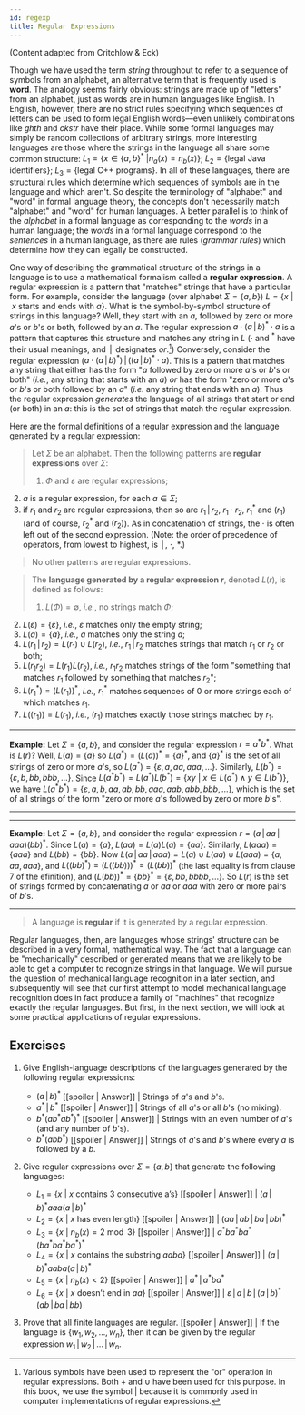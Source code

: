 ```yaml
---
id: regexp
title: Regular Expressions
---
```


(Content adapted from Critchlow &amp; Eck)

Though we have used the term _string_ throughout to refer to a sequence of
symbols from an alphabet, an alternative term that is frequently used is **word**. 
The analogy seems fairly obvious: strings are made up of "letters"
from an alphabet, just as words are in human languages like English.
In English, however, there are no strict rules specifying which sequences 
of letters can be used to form legal English words&mdash;even unlikely
combinations like _ghth_ and _ckstr_ have their place. 
While some formal languages may simply
be random collections of arbitrary strings, more interesting languages
are those where the strings in the language all share some 
common structure: $L_1 = \{ x\in \{a,b\}^* \ | n_a(x) =
n_b(x)\}$; $L_2 = \{\textrm{legal Java identifiers}\}$; $L_3 = \{\textrm{legal C++
programs}\}$. In all of these languages, there are structural 
rules which determine which sequences of symbols are in the language and which
aren't.
So
despite the terminology of "alphabet" and "word" in formal
language theory, the concepts don't necessarily match "alphabet"
and "word" for human languages. A better parallel is to think of
the _alphabet_ in a formal language as corresponding to the _words_ in a
human language; the _words_ in a formal language correspond to
the _sentences_ in a human language, as there are rules (_grammar 
rules_) which determine how they can legally be constructed.

One way of describing the grammatical structure of the strings in a language is
to use a mathematical formalism called a **regular expression**. A regular
expression is a pattern that "matches" strings that have a particular form. For
example, consider the language (over alphabet $\Sigma = \{a,b\}$) $L= \{x \ | \ x
\textrm{\ starts and ends with\ } a\}$. What is the symbol-by-symbol 
structure of
strings in this language? Well, they start with an $a$, followed by zero or more
$a$'s or $b$'s or both, followed by an $a$. The regular expression 
$a \cdot (a \,|\, b)^* \cdot a$ is a pattern that captures this structure and matches any string in
$L$ ($\cdot$ and $^*$ have their usual meanings, and $\,|\,$ designates _or_.[^1]) 
Conversely, consider the regular expression ($a\cdot(a\,|\, b)^*) \,|\, ((a\,|\, b)^*\cdot a)$.
This is a pattern that matches any string that either has the form "$a$ followed
by zero or more $a$'s or $b$'s or both" (_i.e._, any string that starts with an $a$)
_or_ has the form "zero or more $a$'s or $b$'s or both followed by an $a$"
(_i.e._ any string that ends with an $a$). Thus the regular expression 
_generates_ the language of all strings that start or end (or both) in an
$a$: this is the set of strings that match the regular expression.

[^1]: Various symbols have been used to represent the "or" operation in regular expressions. Both
$+$ and $\cup$ have been used for this purpose. In this book, we use the symbol $|$ because
it is commonly used in computer implementations of regular expressions.

Here are the formal definitions of a regular expression and the language
generated by a regular expression:

> Let $\Sigma$ be an alphabet. Then the 
following patterns are **regular expressions** over $\Sigma$:
>
>  1. $\Phi$ and $\varepsilon$ are regular expressions;
   2. $a$ is a regular expression, for each $a \in \Sigma$;
   3. if $r_1$ and $r_2$ are regular expressions, then so are
$r_1\,|\, r_2$, $r_1\cdot r_2$, $r_1^*$ and $(r_1)$ (and of course, $r_2^*$
and $(r_2)$).
As in concatenation of strings, the $\cdot$ is often left out of
the second expression. (Note: the order of precedence of operators, from lowest to highest,
is $\,|\,$, $\cdot$, $*$.)
>
> No other patterns are regular expressions.

> The **language generated by a regular expression $r$**, 
denoted $L(r)$,
is defined as follows:
>
>  1. $L(\Phi) = \emptyset$, _i.e._, no strings match $\Phi$;
   2. $L(\varepsilon) = \{\varepsilon\}$, _i.e._, $\varepsilon$ matches only the 
empty string;
   3. $L(a) = \{a\}$, _i.e._, $a$ matches only the string $a$;
   4. $L(r_1\,|\, r_2) = L(r_1) \cup L(r_2)$, _i.e._, $r_1\,|\, r_2$ matches
strings that match $r_1$ or $r_2$ or both;
   5. $L(r_1r_2) = L(r_1)L(r_2)$, _i.e._, $r_1r_2$ matches strings of the form 
"something that matches $r_1$ followed by something that 
matches $r_2$";
   6. $L(r_1^*) = (L(r_1))^*$, _i.e._, $r_1^*$ matches sequences of 0
or more strings each of which matches $r_1$.
   7. $L((r_1)) = L(r_1)$, _i.e._, $(r_1)$ matches exactly those strings
matched by $r_1$.

---
**Example:** Let $\Sigma = \{a,b\}$, and consider the regular expression $r=a^*b^*$. What is
$L(r)$? Well, $L(a) = \{a\}$ so $L(a^*) = (L(a))^* = \{a\}^*$, and $\{a\}^*$ is
the set of all strings of zero or more $a$'s, so $L(a^*) = \{\varepsilon, a, aa, aaa,
\ldots\}$. Similarly, $L(b^*) = \{\varepsilon, b, bb, bbb, \ldots\}$. 
Since $L(a^*b^*) = L(a^*)L(b^*) = \{xy \ | \ x\in L(a^*)\land y\in L(b^*)\}$, we
have $L(a^*b^*) = \{\varepsilon, a, b, aa, ab, bb, aaa, aab, abb, bbb, \ldots\}$,
which is the set of all strings of the form "zero or more $a$'s followed by zero
or more $b$'s".

---

---
**Example:** Let $\Sigma = \{a,b\}$, and consider the regular expression $r=(a\,|\, aa\,|\, aaa)(bb)^*$.
Since $L(a) = \{a\}$, $L(aa) = L(a)L(a) = \{aa\}$. Similarly, $L(aaa) = \{aaa\}$
and $L(bb) = \{bb\}$. Now $L(a\,|\, aa\,|\, aaa) = L(a) \cup L(aa) \cup L(aaa) = \{a, aa,
aaa\}$, and $L((bb)^*) = (L((bb)))^* = (L(bb))^*$ (the last equality is from
clause 7 of the efinition), and $(L(bb))^* = \{bb\}^* = \{\varepsilon, bb,
bbbb, \ldots\}$. So $L(r)$ is the set of strings formed by
concatenating $a$ or $aa$ or $aaa$ with zero or more pairs of $b$'s.

---

> A language is **regular** if it is generated by
a regular expression.

Regular languages, then, are languages whose strings' structure can be described
in a very formal, mathematical way. The fact that a language can be
"mechanically" described or generated means that we are likely to be
able to get a computer to recognize strings in that language.
We will pursue the question of mechanical language recognition in
a later section, and subsequently will see that our first attempt to model mechanical
language recognition does in fact produce a family of "machines" that recognize
exactly the regular languages. But first, in the next section, we will look at some
practical applications of regular expressions.

## Exercises

1. Give English-language descriptions of the languages generated by the
following regular expressions:
   * $(a\,|\, b)^*$
   [[spoiler | Answer]]
   | Strings of $a$'s and $b$'s. 
   * $a^*\,|\, b^*$
   [[spoiler | Answer]]
   | Strings of all $a$'s or all $b$'s (no mixing).
   * $b^*(ab^*ab^*)^*$
   [[spoiler | Answer]]
   | Strings with an even number of $a$'s (and any number of $b$'s).
   * $b^*(abb^*)$
   [[spoiler | Answer]]
   | Strings of $a$'s and $b$'s where every $a$ is followed by a $b$.

2. Give regular expressions over $\Sigma=\{a,b\}$ that generate the 
following languages:
   * $L_1 = \{ x \ | \ x \textrm{ contains 3 consecutive a's}\}$
   [[spoiler | Answer]]
   | $(a\,|\,b)^*aaa(a\,|\,b)^*$
   * $L_2 = \{ x \ | \ x \textrm{ has even length}\}$
   [[spoiler | Answer]]
   | $(aa\,|\,ab\,|\,ba\,|\,bb)^*$
   * $L_3 = \{ x \ | \ n_b(x) = 2 \bmod{3}\}$
   [[spoiler | Answer]]
   | $a^*ba^*ba^*(ba^*ba^*ba^*)^*$
   * $L_4 = \{ x \ | \ x \textrm{ contains the substring } aaba\}$
   [[spoiler | Answer]]
   | $(a\,|\,b)^*aaba(a\,|\,b)^*$
   * $L_5 = \{ x \ | \ n_b(x) < 2 \}$
   [[spoiler | Answer]]
   | $a^*\,|\,a^*ba^*$
   * $L_6 = \{ x \ | \ x \textrm{ doesn't end in } aa\}$
   [[spoiler | Answer]]
   | $\varepsilon\,|\,a\,|\,b\,|\,(a\,|\,b)^*(ab\,|\,ba\,|\,bb)$

3. Prove that all finite languages are regular.
[[spoiler | Answer]]
| If the language is $\{w_1, w_2, \ldots, w_n\}$, then it can be given by the regular expression $w_1\,|\,w_2\,|\,\ldots\,|\,w_n$.
